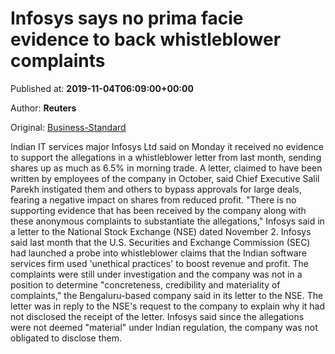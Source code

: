 
# Infosys says no prima facie evidence to back whistleblower complaints

Published at: **2019-11-04T06:09:00+00:00**

Author: **Reuters**

Original: [Business-Standard](https://www.business-standard.com/article/companies/infosys-says-no-prima-facie-evidence-to-back-whistleblower-complaints-119110400250_1.html)

Indian IT services major Infosys Ltd said on Monday it received no evidence to support the allegations in a whistleblower letter from last month, sending shares up as much as 6.5% in morning trade.
A letter, claimed to have been written by employees of the company in October, said Chief Executive Salil Parekh instigated them and others to bypass approvals for large deals, fearing a negative impact on shares from reduced profit.
"There is no supporting evidence that has been received by the company along with these anonymous complaints to substantiate the allegations," Infosys said in a letter to the National Stock Exchange (NSE) dated November 2.
Infosys said last month that the U.S. Securities and Exchange Commission (SEC) had launched a probe into whistleblower claims that the Indian software services firm used 'unethical practices' to boost revenue and profit.
The complaints were still under investigation and the company was not in a position to determine "concreteness, credibility and materiality of complaints," the Bengaluru-based company said in its letter to the NSE.
The letter was in reply to the NSE's request to the company to explain why it had not disclosed the receipt of the letter.
Infosys said since the allegations were not deemed "material" under Indian regulation, the company was not obligated to disclose them.
